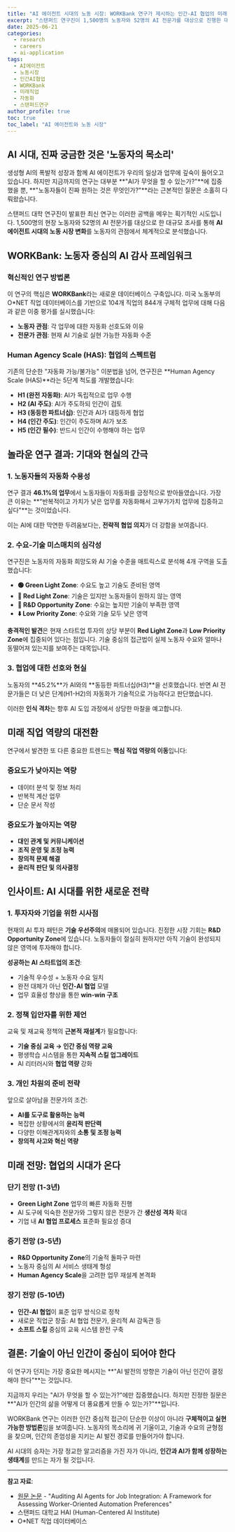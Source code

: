 ```yaml
---
title: "AI 에이전트 시대의 노동 시장: WORKBank 연구가 제시하는 인간-AI 협업의 미래"
excerpt: "스탠퍼드 연구진이 1,500명의 노동자와 52명의 AI 전문가를 대상으로 진행한 대규모 연구를 통해 AI 에이전트 시대의 노동 시장 변화와 인간-AI 협업의 실상을 분석합니다."
date: 2025-06-21
categories: 
  - research
  - careers
  - ai-application
tags: 
  - AI에이전트
  - 노동시장
  - 인간AI협업
  - WORKBank
  - 미래직업
  - 자동화
  - 스탠퍼드연구
author_profile: true
toc: true
toc_label: "AI 에이전트와 노동 시장"
---
```


## AI 시대, 진짜 궁금한 것은 '노동자의 목소리'

생성형 AI의 폭발적 성장과 함께 AI 에이전트가 우리의 일상과 업무에 깊숙이 들어오고 있습니다. 하지만 지금까지의 연구는 대부분 **"AI가 무엇을 할 수 있는가?"**에 집중했을 뿐, **"노동자들이 진짜 원하는 것은 무엇인가?"**라는 근본적인 질문은 소홀히 다뤄왔습니다.

스탠퍼드 대학 연구진이 발표한 최신 연구는 이러한 공백을 메우는 획기적인 시도입니다. 1,500명의 현장 노동자와 52명의 AI 전문가를 대상으로 한 대규모 조사를 통해 **AI 에이전트 시대의 노동 시장 변화**를 노동자의 관점에서 체계적으로 분석했습니다.

## WORKBank: 노동자 중심의 AI 감사 프레임워크

### 혁신적인 연구 방법론

이 연구의 핵심은 **WORKBank**라는 새로운 데이터베이스 구축입니다. 미국 노동부의 O*NET 직업 데이터베이스를 기반으로 104개 직업의 844개 구체적 업무에 대해 다음과 같은 이중 평가를 실시했습니다:

- **노동자 관점**: 각 업무에 대한 자동화 선호도와 이유
- **전문가 관점**: 현재 AI 기술로 실현 가능한 자동화 수준

### Human Agency Scale (HAS): 협업의 스펙트럼

기존의 단순한 "자동화 가능/불가능" 이분법을 넘어, 연구진은 **Human Agency Scale (HAS)**라는 5단계 척도를 개발했습니다:

- **H1 (완전 자동화)**: AI가 독립적으로 업무 수행
- **H2 (AI 주도)**: AI가 주도하되 인간이 검토
- **H3 (동등한 파트너십)**: 인간과 AI가 대등하게 협업
- **H4 (인간 주도)**: 인간이 주도하며 AI가 보조
- **H5 (인간 필수)**: 반드시 인간이 수행해야 하는 업무

## 놀라운 연구 결과: 기대와 현실의 간극

### 1. 노동자들의 자동화 수용성

연구 결과 **46.1%의 업무**에서 노동자들이 자동화를 긍정적으로 받아들였습니다. 가장 큰 이유는 **"반복적이고 가치가 낮은 업무를 자동화해서 고부가가치 업무에 집중하고 싶다"**는 것이었습니다.

이는 AI에 대한 막연한 두려움보다는, **전략적 협업 의지**가 더 강함을 보여줍니다.

### 2. 수요-기술 미스매치의 심각성

연구진은 노동자의 자동화 희망도와 AI 기술 수준을 매트릭스로 분석해 4개 구역을 도출했습니다:

- **🟢 Green Light Zone**: 수요도 높고 기술도 준비된 영역
- **🔴 Red Light Zone**: 기술은 있지만 노동자들이 원하지 않는 영역  
- **🔬 R&D Opportunity Zone**: 수요는 높지만 기술이 부족한 영역
- **⬇️ Low Priority Zone**: 수요와 기술 모두 낮은 영역

**충격적인 발견**은 현재 스타트업 투자의 상당 부분이 **Red Light Zone**과 **Low Priority Zone**에 집중되어 있다는 점입니다. 기술 중심의 접근법이 실제 노동자 수요와 얼마나 동떨어져 있는지를 보여주는 대목입니다.

### 3. 협업에 대한 선호와 현실

노동자의 **45.2%**가 AI와의 **동등한 파트너십(H3)**을 선호했습니다. 반면 AI 전문가들은 더 낮은 단계(H1-H2)의 자동화가 기술적으로 가능하다고 판단했습니다.

이러한 **인식 격차**는 향후 AI 도입 과정에서 상당한 마찰을 예고합니다.

## 미래 직업 역량의 대전환

연구에서 발견한 또 다른 중요한 트렌드는 **핵심 직업 역량의 이동**입니다:

### 중요도가 낮아지는 역량

- 데이터 분석 및 정보 처리
- 반복적 계산 업무
- 단순 문서 작성

### 중요도가 높아지는 역량  

- **대인 관계 및 커뮤니케이션**
- **조직 운영 및 조정 능력**
- **창의적 문제 해결**
- **윤리적 판단 및 의사결정**

## 인사이트: AI 시대를 위한 새로운 전략

### 1. 투자자와 기업을 위한 시사점

현재의 AI 투자 패턴은 **기술 우선주의**에 매몰되어 있습니다. 진정한 시장 기회는 **R&D Opportunity Zone**에 있습니다. 노동자들이 절실히 원하지만 아직 기술이 완성되지 않은 영역에 투자해야 합니다.

**성공하는 AI 스타트업의 조건**:

- 기술적 우수성 + 노동자 수요 일치
- 완전 대체가 아닌 **인간-AI 협업** 모델
- 업무 효율성 향상을 통한 **win-win 구조**

### 2. 정책 입안자를 위한 제언

교육 및 재교육 정책의 **근본적 재설계**가 필요합니다:

- **기술 중심 교육 → 인간 중심 역량 교육**
- 평생학습 시스템을 통한 **지속적 스킬 업그레이드**
- AI 리터러시와 **협업 역량** 강화

### 3. 개인 차원의 준비 전략

앞으로 살아남을 전문가의 조건:

- **AI를 도구로 활용하는 능력**
- 복잡한 상황에서의 **윤리적 판단력**
- 다양한 이해관계자와의 **소통 및 조정 능력**
- **창의적 사고와 혁신 역량**

## 미래 전망: 협업의 시대가 온다

### 단기 전망 (1-3년)

- **Green Light Zone** 업무의 빠른 자동화 진행
- AI 도구에 익숙한 전문가와 그렇지 않은 전문가 간 **생산성 격차** 확대
- 기업 내 **AI 협업 프로세스** 표준화 필요성 증대

### 중기 전망 (3-5년)

- **R&D Opportunity Zone**의 기술적 돌파구 마련
- 노동자 중심의 AI 서비스 생태계 형성
- **Human Agency Scale**을 고려한 업무 재설계 본격화

### 장기 전망 (5-10년)

- **인간-AI 협업**이 표준 업무 방식으로 정착
- 새로운 직업군 창출: AI 협업 전문가, 윤리적 AI 감독관 등
- **소프트 스킬** 중심의 교육 시스템 완전 구축

## 결론: 기술이 아닌 인간이 중심이 되어야 한다

이 연구가 던지는 가장 중요한 메시지는 **"AI 발전의 방향은 기술이 아닌 인간이 결정해야 한다"**는 것입니다.

지금까지 우리는 "AI가 무엇을 할 수 있는가?"에만 집중했습니다. 하지만 진정한 질문은 **"AI가 인간의 삶을 어떻게 더 풍요롭게 만들 수 있는가?"**입니다.

WORKBank 연구는 이러한 인간 중심적 접근이 단순한 이상이 아니라 **구체적이고 실현 가능한 방법론**임을 보여줍니다. 노동자의 목소리에 귀 기울이고, 기술과 수요의 균형점을 찾으며, 인간의 존엄성을 지키는 AI 발전 경로를 만들어가야 합니다.

AI 시대의 승자는 가장 정교한 알고리즘을 가진 자가 아니라, **인간과 AI가 함께 성장하는 생태계**를 만드는 자가 될 것입니다.

---

**참고 자료**:

- [원문 논문](https://arxiv.org/pdf/2506.06576) - "Auditing AI Agents for Job Integration: A Framework for Assessing Worker-Oriented Automation Preferences"
- 스탠퍼드 대학교 HAI (Human-Centered AI Institute)
- O*NET 직업 데이터베이스
